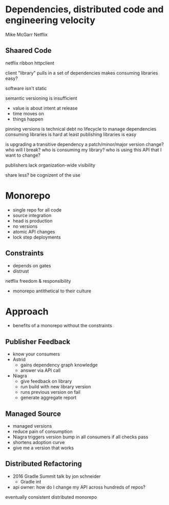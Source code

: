 # Dependencies, distributed code and engineering velocity

Mike McGarr
Netflix

## Shaared Code

netflix ribbon httpclient

client "library" pulls in a set of dependencies
makes consuming libraries easy?

software isn't static

semantic versioning is insufficient
- value is about intent at release
- time moves on
- things happen

pinning versions is technical debt
no lifecycle to manage dependencies
consuming libraries is hard
at least publishing libraries is easy

is upgrading a transitive dependency a patch/minor/major version change?
who will I break?
who is consuming my library?
who is using this API that I want to change?

publishers lack organization-wide visibility

share less?
be cognizent of the use

# Monorepo

- single repo for all code
- source integration
- head is production
- no versions
- atomic API changes
- lock step deployments

## Constraints

- depends on gates
- distrust

netflix freedom & responsibility
- monorepo antithetical to their culture

# Approach

- benefits of a monorepo without the constraints

## Publisher Feedback

- know your consumers
- Astrid
  - gains dependency graph knowledge
  - answer via API call
- Niagra
  - give feedback on library
  - run build with new library version
  - runs previous version on fail
  - generate aggregate report

## Managed Source

- managed versions
- reduce pain of consumption
- Niagra triggers version bump in all consumers if all checks pass
- shortens adoption curve
- give me a version that works

## Distributed Refactoring

- 2016 Gradle Summit talk by jon schneider
  - Gradle int
- api owner: how do I change my API across hundreds of repos?

eventually consistent distributed monorepo
